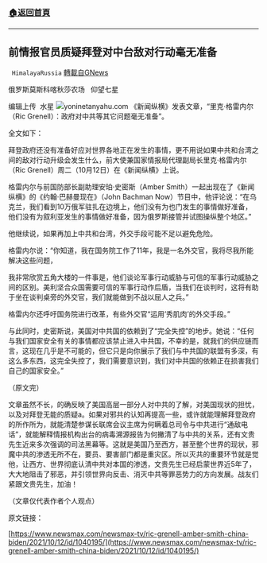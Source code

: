 ###  [:house:返回首頁](https://github.com/ourhimalayas/txt)
---


## 前情报官员质疑拜登对中台敌对行动毫无准备
` HimalayaRussia` [轉載自GNews](https://gnews.org/zh-hans/1592310/)

俄罗斯莫斯科喀秋莎农场   仰望七星

编辑上传  水星
![](https://assets.gnews.org/wp-content/uploads/2021/10/A-5.jpg)yoninetanyahu.com
《新闻纵横》发表文章，“里克·格雷内尔（Ric Grenell）：政府对中共等其它问题毫无准备”。

全文如下：

拜登政府还没有准备好应对世界各地正在发生的事情，更不用说如果中共和台湾之间的敌对行动升级会发生什么，前大使兼国家情报局代理副局长里克·格雷内尔（Ric Grenell）周二（10月12日）在《新闻纵横》上说。

格雷内尔与前国防部长副助理安珀·史密斯（Amber Smith）一起出现在了《新闻纵横》的《约翰·巴赫曼现在》（John Bachman Now）节目中，他评论说：“在乌克兰，我们看到10万俄军驻扎在边境上，他们没有为也门发生的事情做好准备，他们没有为叙利亚发生的事情做好准备，因为俄罗斯接管并试图操纵整个地区。”

他继续说，如果再加上中共和台湾，外交手段可能不足以避免危险。

格雷内尔说：“你知道，我在国务院工作了11年，我是一名外交官，我将尽我所能解决这些问题，

我非常欣赏五角大楼的一件事是，他们谈论军事行动威胁与可信的军事行动威胁之间的区别。美利坚合众国需要可信的军事行动作后盾，当我们在谈判时，这将有助于坐在谈判桌旁的外交官，我们就能做到不战以屈人之兵。”

格雷内尔还呼吁国务院进行改革，有些外交官“运用’秀肌肉’的外交手段。”

与此同时，史密斯说，美国对中共国的依赖到了“完全失控”的地步。她说：“任何与我们国家安全有关的事情都应该禁止进入中共国，不幸的是，就我们的供应链而言，这现在几乎是不可能的，但它只是向你展示了我们与中共国的联盟有多深，有这么多东西，这完全失控了，我们需要意识到，我们对中共国的依赖正在损害我们自己的国家安全。”

（原文完）

文章虽然不长，的确反映了美国高层一部分人对中共的了解，对美国现状的担忧，以及对拜登无能的质疑a。如果对邪共的认知再提高一些，或许就能理解拜登政府的所作所为，就能清楚参谋长联席会议主席为何瞒着总司令与中共进行“通敌电话”，就能解释情报机构出台的病毒溯源报告为何撇清了与中共的关系，还有文贵先生近来多次强调的司法黑幕等。这就是美国乃至西方，甚至整个世界的现状，邪魔中共的渗透无所不在，要员、要害部门都是重灾区。所以灭共的重要环节就是觉他，让西方、世界彻底认清中共对本国的渗透，文贵先生已经启蒙世界近5年了，大大地阻击了邪恶，并引领世界向反击、消灭中共等罪恶势力的方向发展。战友们紧跟文贵先生，加油！

（文章仅代表作者个人观点）

原文链接：

[https://www.newsmax.com/newsmax-tv/ric-grenell-amber-smith-china-biden/2021/10/12/id/1040195/](https://www.newsmax.com/newsmax-tv/ric-grenell-amber-smith-china-biden/2021/10/12/id/1040195/)
